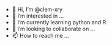 - 👋 Hi, I’m @clem-xry
- 👀 I’m interested in ...
- 🌱 I’m currently learning python and R
- 💞️ I’m looking to collaborate on ...
- 📫 How to reach me ...

<!---
clem-xry/clem-xry is a ✨ special ✨ repository because its `README.md` (this file) appears on your GitHub profile.
You can click the Preview link to take a look at your changes.
--->
